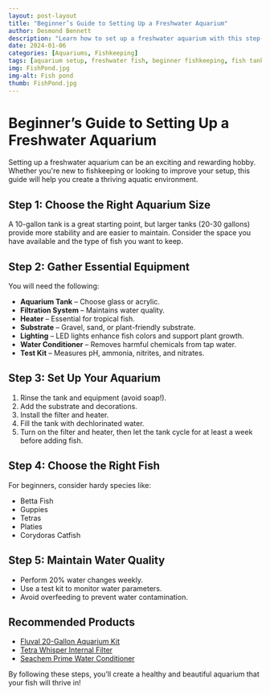 ```yaml
---
layout: post-layout
title: "Beginner’s Guide to Setting Up a Freshwater Aquarium"
author: Desmond Bennett
description: "Learn how to set up a freshwater aquarium with this step-by-step guide. Perfect for beginners looking to create a thriving aquatic environment."
date: 2024-01-06
categories: [Aquariums, Fishkeeping]
tags: [aquarium setup, freshwater fish, beginner fishkeeping, fish tank guide]
img: FishPond.jpg
img-alt: Fish pond
thumb: FishPond.jpg
---
```


# Beginner’s Guide to Setting Up a Freshwater Aquarium

Setting up a freshwater aquarium can be an exciting and rewarding hobby. 
Whether you're new to fishkeeping or looking to improve your setup, this guide 
will help you create a thriving aquatic environment.

<!--more-->

## Step 1: Choose the Right Aquarium Size
A 10-gallon tank is a great starting point, but larger tanks (20-30 gallons) provide more stability and are easier to maintain. Consider the space you have available and the type of fish you want to keep.

## Step 2: Gather Essential Equipment
You will need the following:

- **Aquarium Tank** – Choose glass or acrylic.
- **Filtration System** – Maintains water quality.
- **Heater** – Essential for tropical fish.
- **Substrate** – Gravel, sand, or plant-friendly substrate.
- **Lighting** – LED lights enhance fish colors and support plant growth.
- **Water Conditioner** – Removes harmful chemicals from tap water.
- **Test Kit** – Measures pH, ammonia, nitrites, and nitrates.

## Step 3: Set Up Your Aquarium
1. Rinse the tank and equipment (avoid soap!).
2. Add the substrate and decorations.
3. Install the filter and heater.
4. Fill the tank with dechlorinated water.
5. Turn on the filter and heater, then let the tank cycle for at least a week before adding fish.

## Step 4: Choose the Right Fish
For beginners, consider hardy species like:

- Betta Fish
- Guppies
- Tetras
- Platies
- Corydoras Catfish

## Step 5: Maintain Water Quality
- Perform 20% water changes weekly.
- Use a test kit to monitor water parameters.
- Avoid overfeeding to prevent water contamination.

## Recommended Products
- [Fluval 20-Gallon Aquarium Kit](#)
- [Tetra Whisper Internal Filter](#)
- [Seachem Prime Water Conditioner](#)

By following these steps, you’ll create a healthy and beautiful aquarium that 
your fish will thrive in!
